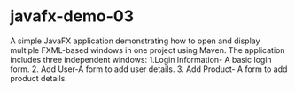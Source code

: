 # javafx-demo-03
A simple JavaFX application demonstrating how to open and display multiple FXML-based windows in one project using Maven. The application includes three independent windows: 1.Login Information- A basic login form. 2. Add User-A form to add user details.   3. Add Product- A form to add product details. 

